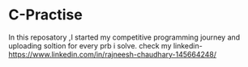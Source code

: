 # C-Practise
In this reposatory ,I started my competitive programming journey and uploading soltion for every prb i solve.
check my linkedin-https://www.linkedin.com/in/rajneesh-chaudhary-145664248/
